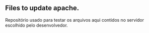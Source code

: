 ## Files to update apache.

Repositório usado para testar os arquivos aqui contidos no servidor escolhido pelo desenvolvedor.
